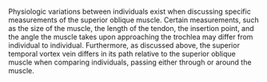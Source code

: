 Physiologic variations between individuals exist when discussing specific measurements of the superior oblique muscle. Certain measurements, such as the size of the muscle, the length of the tendon, the insertion point, and the angle the muscle takes upon approaching the trochlea may differ from individual to individual. Furthermore, as discussed above, the superior temporal vortex vein differs in its path relative to the superior oblique muscle when comparing individuals, passing either through or around the muscle.